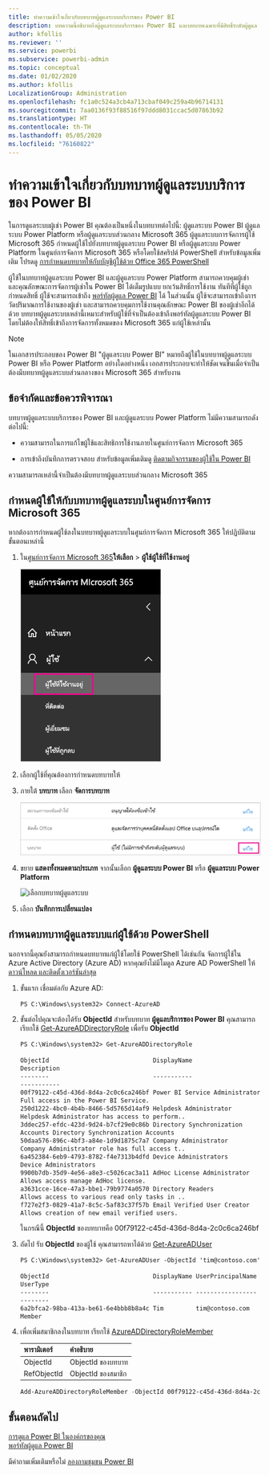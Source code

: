```yaml
---
title: ทำความเข้าใจเกี่ยวกับบทบาทผู้ดูแลระบบบริการของ Power BI
description: บทความนี้อธิบายถึงผู้ดูแลระบบบริการของ Power BI และบทบาทเฉพาะที่มีสิทธิ์ระดับผู้ดูแล
author: kfollis
ms.reviewer: ''
ms.service: powerbi
ms.subservice: powerbi-admin
ms.topic: conceptual
ms.date: 01/02/2020
ms.author: kfollis
LocalizationGroup: Administration
ms.openlocfilehash: fc1a0c524a3cb4a713cbaf049c259a4b96714131
ms.sourcegitcommit: 7aa0136f93f88516f97ddd8031ccac5d07863b92
ms.translationtype: HT
ms.contentlocale: th-TH
ms.lasthandoff: 05/05/2020
ms.locfileid: "76160822"
---
```

# <a name="understanding-power-bi-service-administrator-roles"></a>ทำความเข้าใจเกี่ยวกับบทบาทผู้ดูแลระบบบริการของ Power BI

ในการดูแลระบบผู้เช่า Power BI คุณต้องเป็นหนึ่งในบทบาทต่อไปนี้: ผู้ดูแลระบบ Power BI ผู้ดูแลระบบ Power Platform หรือผู้ดูแลระบบส่วนกลาง Microsoft 365 ผู้ดูแลระบบการจัดการผู้ใช้ Microsoft 365 กำหนดผู้ใช้ไปยังบทบาทผู้ดูแลระบบ Power BI หรือผู้ดูแลระบบ Power Platform ในศูนย์การจัดการ Microsoft 365 หรือโดยใช้สคริปต์ PowerShell สำหรับข้อมูลเพิ่มเติม โปรดดู [การกำหนดบทบาทให้กับบัญชีผู้ใช้ด้วย Office 365 PowerShell](/office365/enterprise/powershell/assign-roles-to-user-accounts-with-office-365-powershell)

ผู้ใช้ในบทบาทผู้ดูแลระบบ Power BI และผู้ดูแลระบบ Power Platform สามารถควบคุมผู้เช่า และคุณลักษณะการจัดการผู้เช่าใน Power BI ได้เต็มรูปแบบ ยกเว้นสิทธิ์การใช้งาน ทันทีที่ผู้ใช้ถูกกำหนดสิทธิ์ ผู้ใช้จะสามารถเข้าถึง [พอร์ทัลผู้ดูแล Power BI](service-admin-portal.md) ได้ ในส่วนนั้น ผู้ใช้จะสามารถเข้าถึงการวัดปริมาณการใช้งานของผู้เช่า และสามารถควบคุมการใช้งานคุณลักษณะ Power BI ของผู้เช่าอีกได้ด้วย บทบาทผู้ดูแลระบบเหล่านี้เหมาะสำหรับผู้ใช้ที่จำเป็นต้องเข้าถึงพอร์ทัลผู้ดูแลระบบ Power BI โดยไม่ต้องให้สิทธิ์เข้าถึงการจัดการทั้งหมดของ Microsoft 365 แก่ผู้ใช้เหล่านั้น

> [!NOTE]
> ในเอกสารประกอบของ Power BI "ผู้ดูแลระบบ Power BI" หมายถึงผู้ใช้ในบทบาทผู้ดูแลระบบ Power BI หรือ Power Platform อย่างใดอย่างหนึ่ง เอกสารประกอบจะทำให้ชัดเจนขึ้นเมื่อจำเป็นต้องมีบทบาทผู้ดูแลระบบส่วนกลางของ Microsoft 365 สำหรับงาน

## <a name="limitations-and-considerations"></a>ข้อจำกัดและข้อควรพิจารณา

บทบาทผู้ดูแลระบบบริการของ Power BI และผู้ดูแลระบบ Power Platform ไม่มีความสามารถดังต่อไปนี้:

* ความสามารถในการแก้ไขผู้ใช้และสิทธิการใช้งานภายในศูนย์การจัดการ Microsoft 365

* การเข้าถึงบันทึกการตรวจสอบ สำหรับข้อมูลเพิ่มเติมดู [ติดตามกิจกรรมของผู้ใช้ใน Power BI](service-admin-auditing.md)

ความสามารถเหล่านี้จำเป็นต้องมีบทบาทผู้ดูแลระบบส่วนกลาง Microsoft 365

## <a name="assign-users-to-an-admin-role-in-the-microsoft-365-admin-center"></a>กำหนดผู้ใช้ให้กับบทบาทผู้ดูแลระบบในศูนย์การจัดการ Microsoft 365

หากต้องการกำหนดผู้ใช้ลงในบทบาทผู้ดูแลระบบในศูนย์การจัดการ Microsoft 365 ให้ปฏิบัติตามขั้นตอนเหล่านี้

1. ใน[ศูนย์การจัดการ Microsoft 365](https://portal.office.com/adminportal/home#/homepage)**ให้เลือก** >  **ผู้ใช้ผู้ใช้ที่ใช้งานอยู่**

    ![ศูนย์การจัดการ Microsoft 365](media/service-admin-role/powerbi-admin-users.png)

1. เลือกผู้ใช้ที่คุณต้องการกำหนดบทบาทให้

1. ภายใต้ **บทบาท** เลือก **จัดการบทบาท**

    ![จัดการบทบาท](media/service-admin-role/powerbi-admin-edit-roles.png)

1. ขยาย **แสดงทั้งหมดตามประเภท** จากนั้นเลือก **ผู้ดูแลระบบ Power BI** หรือ **ผู้ดูแลระบบ Power Platform**

    ![เลือกบทบาทผู้ดูแลระบบ](media/service-admin-role/powerbi-admin-role.png)

1. เลือก **บันทึกการเปลี่ยนแปลง**

## <a name="assign-users-to-the-admin-role-with-powershell"></a>กำหนดบทบาทผู้ดูแลระบบแก่ผู้ใช้ด้วย PowerShell

นอกจากนี้คุณยังสามารถกำหนดบทบาทแก่ผู้ใช้โดยใช้ PowerShell ได้เช่นกัน จัดการผู้ใช้ใน Azure Active Directory (Azure AD) หากคุณยังไม่มีโมดูล Azure AD PowerShell ให้ [ดาวน์โหลด และติดตั้งเวอร์ชันล่าสุด](https://www.powershellgallery.com/packages/AzureAD/)

1. ขั้นแรก เชื่อมต่อกับ Azure AD:
   ```
   PS C:\Windows\system32> Connect-AzureAD
   ```

1. ขั้นต่อไปคุณจะต้องได้รับ **ObjectId** สำหรับบทบาท **ผู้ดูแลบริการของ Power BI** คุณสามารถเรียกใช้ [Get-AzureADDirectoryRole](/powershell/module/azuread/get-azureaddirectoryrole) เพื่อรับ **ObjectId**

    ```
    PS C:\Windows\system32> Get-AzureADDirectoryRole

    ObjectId                             DisplayName                        Description
    --------                             -----------                        -----------
    00f79122-c45d-436d-8d4a-2c0c6ca246bf Power BI Service Administrator     Full access in the Power BI Service.
    250d1222-4bc0-4b4b-8466-5d5765d14af9 Helpdesk Administrator             Helpdesk Administrator has access to perform..
    3ddec257-efdc-423d-9d24-b7cf29e0c86b Directory Synchronization Accounts Directory Synchronization Accounts
    50daa576-896c-4bf3-a84e-1d9d1875c7a7 Company Administrator              Company Administrator role has full access t..
    6a452384-6eb9-4793-8782-f4e7313b4dfd Device Administrators              Device Administrators
    9900b7db-35d9-4e56-a8e3-c5026cac3a11 AdHoc License Administrator        Allows access manage AdHoc license.
    a3631cce-16ce-47a3-bbe1-79b9774a0570 Directory Readers                  Allows access to various read only tasks in ..
    f727e2f3-0829-41a7-8c5c-5af83c37f57b Email Verified User Creator        Allows creation of new email verified users.
    ```

    ในกรณีนี้ **ObjectId** ของบทบาทคือ 00f79122-c45d-436d-8d4a-2c0c6ca246bf

1. ถัดไป รับ **ObjectId** ของผู้ใช้ คุณสามารถหาได้ด้วย [Get-AzureADUser](/powershell/module/azuread/get-azureaduser)

    ```
    PS C:\Windows\system32> Get-AzureADUser -ObjectId 'tim@contoso.com'

    ObjectId                             DisplayName UserPrincipalName      UserType
    --------                             ----------- -----------------      --------
    6a2bfca2-98ba-413a-be61-6e4bbb8b8a4c Tim         tim@contoso.com        Member
    ```

1. เพื่อเพิ่มสมาชิกลงในบทบาท เรียกใช้ [AzureADDirectoryRoleMember](/powershell/module/azuread/add-azureaddirectoryrolemember)

    | พารามิเตอร์ | คำอธิบาย |
    | --- | --- |
    | ObjectId |ObjectId ของบทบาท |
    | RefObjectId |ObjectId ของสมาชิก |

    ```powershell
    Add-AzureADDirectoryRoleMember -ObjectId 00f79122-c45d-436d-8d4a-2c0c6ca246bf -RefObjectId 6a2bfca2-98ba-413a-be61-6e4bbb8b8a4c
    ```

## <a name="next-steps"></a>ขั้นตอนถัดไป

[การดูแล Power BI ในองค์กรของคุณ](service-admin-administering-power-bi-in-your-organization.md)  
[พอร์ทัลผู้ดูแล Power BI](service-admin-portal.md)  

มีคำถามเพิ่มเติมหรือไม่ [ลองถามชุมชน Power BI](https://community.powerbi.com/)